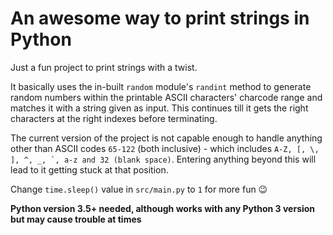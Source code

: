 <h1>An awesome way to print strings in Python</h1>

Just a fun project to print strings with a twist.

It basically uses the in-built `random` module's `randint` method to generate random numbers within the printable ASCII characters' charcode range and matches it with a string given as input. This continues till it gets the right characters at the right indexes before terminating.

The current version of the project is not capable enough to handle anything other than ASCII codes `65-122` (both inclusive) - which includes ```A-Z, [, \, ], ^, _, `, a-z and 32 (blank space)```. Entering anything beyond this will lead to it getting stuck at that position.

Change `time.sleep()` value in `src/main.py` to `1` for more fun 😉

**Python version 3.5+ needed, although works with any Python 3 version but may cause trouble at times**